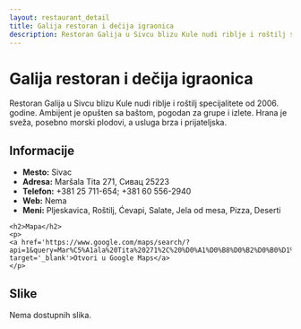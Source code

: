 ```yaml
---
layout: restaurant_detail
title: Galija restoran i dečija igraonica
description: Restoran Galija u Sivcu blizu Kule nudi riblje i roštilj specijalitete od 2006. godine. Ambijent je opušten sa baštom, pogodan za grupe i izlete. Hrana je sveža, posebno morski plodovi, a usluga brza i prijateljska.
---
```


# Galija restoran i dečija igraonica
<p class="description">Restoran Galija u Sivcu blizu Kule nudi riblje i roštilj specijalitete od 2006. godine. Ambijent je opušten sa baštom, pogodan za grupe i izlete. Hrana je sveža, posebno morski plodovi, a usluga brza i prijateljska.</p>

<div class="left-column text-content">
    <h2>Informacije</h2>
    <ul>
        <li><strong>Mesto:</strong> Sivac</li>
        <li><strong>Adresa:</strong> Maršala Tita 271, Сивац 25223</li>
        <li><strong>Telefon:</strong> +381 25 711-654; +381 60 556-2940</li>
        <li><strong>Web:</strong> Nema</li>
        <li><strong>Meni:</strong> Pljeskavica, Roštilj, Ćevapi, Salate, Jela od mesa, Pizza, Deserti</li>
    </ul>

    <h2>Mapa</h2>
    <p>
    <a href='https://www.google.com/maps/search/?api=1&query=Mar%C5%A1ala%20Tita%20271%2C%20%D0%A1%D0%B8%D0%B2%D0%B0%D1%86%2025223%2C%20Sivac' target='_blank'>Otvori u Google Maps</a>
    </p>
</div>

<div class="right-column">
    <h2>Slike</h2>
    <div class="images-grid">
<p>Nema dostupnih slika.</p>
    </div>
</div>